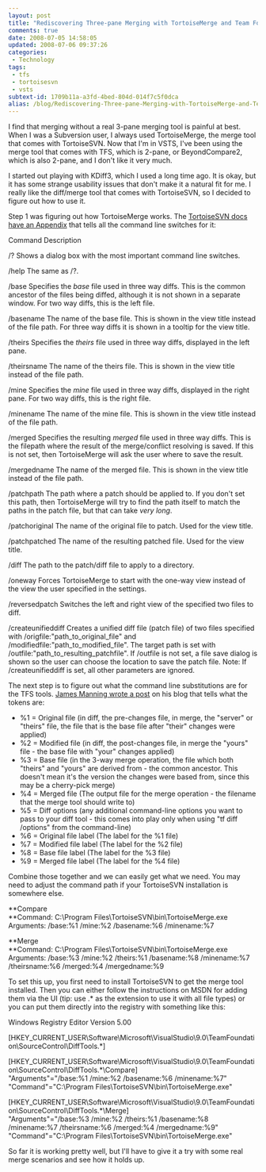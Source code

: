 ```yaml
---
layout: post
title: "Rediscovering Three-pane Merging with TortoiseMerge and Team Foundation Server"
comments: true
date: 2008-07-05 14:58:05
updated: 2008-07-06 09:37:26
categories:
 - Technology
tags:
 - tfs
 - tortoisesvn
 - vsts
subtext-id: 1709b11a-a3fd-4bed-804d-014f7c5f0dca
alias: /blog/Rediscovering-Three-pane-Merging-with-TortoiseMerge-and-Team-Foundation-Server.aspx
---
```



I find that merging without a real 3-pane merging tool is painful at best. When I was a Subversion user, I always used TortoiseMerge, the merge tool that comes with TortoiseSVN. Now that I'm in VSTS, I've been using the merge tool that comes with TFS, which is 2-pane, or BeyondCompare2, which is also 2-pane, and I don't like it very much.

I started out playing with KDiff3, which I used a long time ago. It is okay, but it has some strange usability issues that don't make it a natural fit for me. I really like the diff/merge tool that comes with TortoiseSVN, so I decided to figure out how to use it.

Step 1 was figuring out how TortoiseMerge works. The [TortoiseSVN docs have an Appendix](http://tortoisesvn.net/docs/release/TortoiseMerge_en/tme-automation.html#tme-automation-basics) that tells all the command line switches for it:

Command Description

/?
Shows a dialog box with the most important command line switches.

/help
The same as /?. 

/base
Specifies the _base_ file used in three way diffs. This is the common ancestor of the files being diffed, although it is not shown in a separate window. For two way diffs, this is the left file. 

/basename
The name of the base file. This is shown in the view title instead of the file path. For three way diffs it is shown in a tooltip for the view title. 

/theirs
Specifies the _theirs_ file used in three way diffs, displayed in the left pane. 

/theirsname
The name of the theirs file. This is shown in the view title instead of the file path. 

/mine
Specifies the _mine_ file used in three way diffs, displayed in the right pane. For two way diffs, this is the right file. 

/minename
The name of the mine file. This is shown in the view title instead of the file path. 

/merged
Specifies the resulting _merged_ file used in three way diffs. This is the filepath where the result of the merge/conflict resolving is saved. If this is not set, then TortoiseMerge will ask the user where to save the result. 

/mergedname
The name of the merged file. This is shown in the view title instead of the file path. 

/patchpath
The path where a patch should be applied to. If you don't set this path, then TortoiseMerge will try to find the path itself to match the paths in the patch file, but that can take _very long_. 

/patchoriginal
The name of the original file to patch. Used for the view title. 

/patchpatched
The name of the resulting patched file. Used for the view title. 

/diff
The path to the patch/diff file to apply to a directory. 

/oneway
Forces TortoiseMerge to start with the one-way view instead of the view the user specified in the settings. 

/reversedpatch
Switches the left and right view of the specified two files to diff. 

/createunifieddiff
Creates a unified diff file (patch file) of two files specified with /origfile:"path_to_original_file" and /modifiedfile:"path_to_modified_file". The target path is set with /outfile:"path_to_resulting_patchfile". If /outfile is not set, a file save dialog is shown so the user can choose the location to save the patch file. Note: If /createunifieddiff is set, all other parameters are ignored. 

The next step is to figure out what the command line substitutions are for the TFS tools. [James Manning wrote a post](http://blogs.msdn.com/jmanning/articles/535573.aspx) on his blog that tells what the tokens are:

  * %1 = Original file (in diff, the pre-changes file, in merge, the "server" or "theirs" file, the file that is the base file after "their" changes were applied) 
  * %2 = Modified file (in diff, the post-changes file, in merge the "yours" file - the base file with "your" changes applied) 
  * %3 = Base file (in the 3-way merge operation, the file which both "theirs" and "yours" are derived from - the common ancestor. This doesn't mean it's the version the changes were based from, since this may be a cherry-pick merge) 
  * %4 = Merged file (The output file for the merge operation - the filename that the merge tool should write to) 
  * %5 = Diff options (any additional command-line options you want to pass to your diff tool - this comes into play only when using "tf diff /options" from the command-line) 
  * %6 = Original file label (The label for the %1 file) 
  * %7 = Modified file label (The label for the %2 file) 
  * %8 = Base file label (The label for the %3 file) 
  * %9 = Merged file label (The label for the %4 file) 

Combine those together and we can easily get what we need. You may need to adjust the command path if your TortoiseSVN installation is somewhere else.

**Compare   
**Command: C:\Program Files\TortoiseSVN\bin\TortoiseMerge.exe   
Arguments: /base:%1 /mine:%2 /basename:%6 /minename:%7

**Merge   
**Command: C:\Program Files\TortoiseSVN\bin\TortoiseMerge.exe   
Arguments: /base:%3 /mine:%2 /theirs:%1 /basename:%8 /minename:%7 /theirsname:%6 /merged:%4 /mergedname:%9

To set this up, you first need to install TortoiseSVN to get the merge tool installed. Then you can either follow the instructions on MSDN for adding them via the UI (tip: use .* as the extension to use it with all file types) or you can put them directly into the registry with something like this:

Windows Registry Editor Version 5.00   
  
[HKEY_CURRENT_USER\Software\Microsoft\VisualStudio\9.0\TeamFoundation\SourceControl\DiffTools\.*]   
  
[HKEY_CURRENT_USER\Software\Microsoft\VisualStudio\9.0\TeamFoundation\SourceControl\DiffTools\.*\Compare]   
"Arguments"="/base:%1 /mine:%2 /basename:%6 /minename:%7"   
"Command"="C:\\Program Files\\TortoiseSVN\\bin\\TortoiseMerge.exe"   
  
[HKEY_CURRENT_USER\Software\Microsoft\VisualStudio\9.0\TeamFoundation\SourceControl\DiffTools\.*\Merge]   
"Arguments"="/base:%3 /mine:%2 /theirs:%1 /basename:%8 /minename:%7 /theirsname:%6 /merged:%4 /mergedname:%9"   
"Command"="C:\\Program Files\\TortoiseSVN\\bin\\TortoiseMerge.exe"

So far it is working pretty well, but I'll have to give it a try with some real merge scenarios and see how it holds up.
